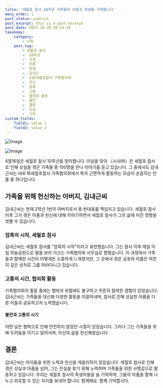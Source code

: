 ```yaml
---
title: '세월호 참사 10주년 가족들의 아픔과 희생을 기억합니다'
menu_order: 1
post_status: publish
post_excerpt: This is a post excerpt
post_date: 2023-10-20 20:14:59
taxonomy:
    category:
        - 사회
    post_tag:
        - 세월호 참사
        -  10주년
        -  가족
        -  아픔
        -  희생
        -  김내근
        -  416세월호참사 가족협의회
        -  헌신
        -  암흑
        -  고통
        -  협의회 활동
        -  불안
        -  결론
        -  진실
        -  기억
custom_fields:
    field1: value 1
    field2: value 2
---
```


![Image](https://imgnews.pstatic.net/image/308/2024/02/07/0000034247_001_20240207070701322.jpg?type=w647)

![Image](https://imgnews.pstatic.net/image/308/2024/02/07/0000034247_002_20240207070701365.jpg?type=w647)


4월16일은 세월호 참사 10주년을 맞이합니다. 이날을 맞아 〈시사IN〉은 세월호 참사로 인해 상실을 겪은 가족들 중 100명을 만나 이야기를 듣고 있습니다. 그 중에서도 김내근씨는 ㈔4·16세월호참사 가족협의회에서 특히 근면하게 활동하는 모습이 손꼽히는 인물 중 하나입니다.

## 가족을 위해 헌신하는 아버지, 김내근씨

김내근씨는 현재 2학년 1반의 아버지로서 총 반대표를 책임지고 있습니다. 세월호 참사 이후 그가 겪은 아픔과 헌신에 대해 이야기하면서 세월호 참사가 그의 삶에 미친 영향을 엿볼 수 있습니다. 

### 암흑의 시작, 세월호 참사

김내근씨는 세월호 참사를 "암흑의 시작"이라고 표현했습니다. 그는 참사 이후 매일 아침 하늘공원으로 딸을 보러 가고는 가족협의회 사무실로 향했습니다. 이 과정에서 가족들과 함께한 시간이 어떻게든 소중하게 느껴졌지만, 그 곳에서 겪은 공포와 아픔은 여전히 깊은 상처로 그를 따라다니고 있습니다.

### 고통의 시간, 협의회 활동

가족협의회의 활동 중에는 협박과 위험에도 불구하고 꾸준히 참여한 경험이 있었습니다. 김내근씨는 가족들을 대신해 다양한 활동을 이끌어내며, 참사로 인해 상실한 아픔을 다른 이들과 공유하고자 노력했습니다.

#### 불안과 고통의 시기

어떤 날은 협박으로 인해 안전하지 않았던 시절이 있었습니다. 그러나 그는 가족들을 위해 두려움을 이기고 일어서며, 자신의 삶을 헌신해왔습니다.

## 결론

김내근씨는 아이들을 위한 노력과 헌신을 게을리하지 않았습니다. 세월호 참사로 인해 겪은 상실과 아픔을 넘어, 그는 진실을 찾기 위해 노력하며 가족들을 위한 사명감으로 활동하고 있습니다. 우리는 세월호 참사의 희생자들을 늘 기억하며, 그들의 아픔을 함께 나누고 위로할 수 있는 지지를 보내야 합니다. 함께해요. 함께 기억합시다.
